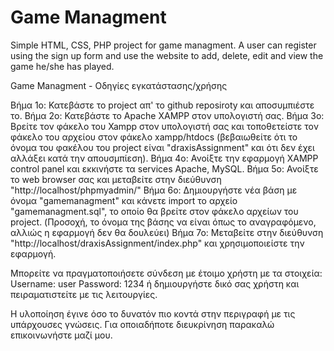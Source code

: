 # Game Managment
Simple HTML, CSS, PHP project for game managment. 
A user can register using the sign up form and use the website to 
add, delete, edit and view the game he/she has played.

Game Managment - Οδηγίες εγκατάστασης/χρήσης

Βήμα 1ο: Κατεβάστε το project απ' το github reposiroty και αποσυμπιέστε το.
Βήμα 2ο: Κατεβάστε το Apache XAMPP στον υπολογιστή σας. 
Βήμα 3ο: Βρείτε τον φάκελο του Xampp στον υπολογιστή σας
και τοποθετείστε τον φάκελο του αρχείου στον φάκελο xampp/htdocs
(βεβαιωθείτε ότι το όνομα του φακέλου του project είναι "draxisAssignment"
και  ότι δεν έχει αλλάξει κατά την απουσμπίεση).
Βήμα 4ο: Ανοίξτε την εφαρμογή XAMPP control panel και εκκινήστε τα
services Apache, MySQL.
Βήμα 5ο: Ανοίξτε το web browser σας και μεταβείτε στην διεύθυνση 
"http://localhost/phpmyadmin/"
Βήμα 6ο: Δημιουργήστε νέα βάση με όνομα "gamemanagment" και κάνετε import
το αρχείο "gamemanagment.sql", το οποίο θα βρείτε στον φάκελο αρχείων του project.
(Προσοχή, το όνομα της βάσης να είναι όπως το αναγραφόμενο, αλλιώς η εφαρμογή 
δεν θα δουλεύει)
Βήμα 7ο: Μεταβείτε στην διεύθυνση "http://localhost/draxisAssignment/index.php"
και χρησιμοποιείστε την εφαρμογή.

Μπορείτε να πραγματοποιήσετε σύνδεση με έτοιμο χρήστη με τα στοιχεία:
Username: user
Password: 1234 
ή δημιουργήστε δικό σας χρήστη και πειραματιστείτε με τις λειτουργίες.

Η υλοποίηση έγινε όσο το δυνατόν πιο κοντά στην περιγραφή με τις υπάρχουσες γνώσεις.
Για οποιαδήποτε διευκρίνηση παρακαλώ επικοινωνήστε μαζί μου.
